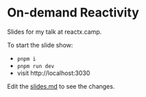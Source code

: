 # On-demand Reactivity

Slides for my talk at reactx.camp.

To start the slide show:

- `pnpm i`
- `pnpm run dev`
- visit http://localhost:3030

Edit the [slides.md](./slides.md) to see the changes.
